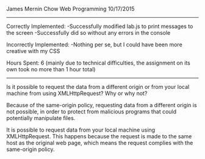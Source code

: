 James Mernin
Chow
Web Programming
10/17/2015

------

Correctly Implemented:
-Successfully modified lab.js to print messages to the screen
-Successfully did so without any errors in the console

Incorrectly Implemented:
-Nothing per se, but I could have been more creative with my CSS

Hours Spent: 6 (mainly due to technical difficulties, the assignment on its own
took no more than 1 hour total)

------

Is it possible to request the data from a different origin or from your local
machine from using XMLHttpRequest? Why or why not?

Because of the same-origin policy, requesting data from a different origin is
not possible, in order to protect from malicious programs that could
potentially manipulate files.

It is possible to request data from your local machine  using XMLHttpRequest.
This happens because the request is made to the same host as the original web
page, which means the request complies with the same-origin policy.